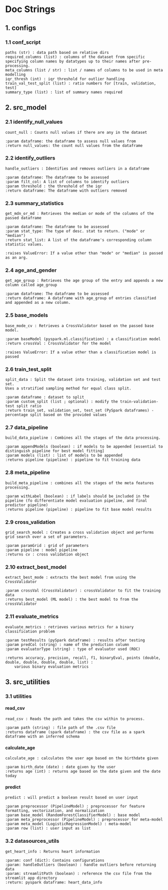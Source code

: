 # Doc Strings
## 1. configs

### 1.1 conf_script

    paths (str) : data path based on relative dirs
    required_columns (list) : columns of the dataset from specific specifying column names by datatypes up to their names after pre-processing.
    meta_columns (list / str) : list / names of columns to be used in meta modelling
    iqr_thresh (int) : iqr threshold for outlier handling
    train_val_test_split (list) : ratio numbers for [train, validation, test]
    summary_type (list) : list of summary names required

## 2. src_model

### 2.1 identify_null_values

    count_null : Counts null values if there are any in the dataset

    :param dataframe: the dataframe to assess null values from
    :return null_values: the count null values from the dataframe

### 2.2 identify_outliers

    handle_outliers : Identifies and removes outliers in a dataframe

    :param dataframe: The dataframe to be assessed
    :param filt_col: A list of columns to identify outliers
    :param threshold : the threshold of the iqr
    :return dataframe: The dataframe with outliers removed

### 2.3 summary_statistics

    get_mdn_or_md : Retrieves the median or mode of the columns of the passed dataframe
    
    :param dataframe: The dataframe to be assessed
    :param stat_type: The type of desc. stat to return. ("mode" or "median")
    :return stat_list: A list of the dataframe's corresponding column statistic values.
        
    :raises ValueError: If a value other than "mode" or "median" is passed as an arg.

### 2.4 age_and_gender
    
    get_age_group : Retrieves the age group of the entry and appends a new column called age_group

    :param dataframe: The dataframe to be assessed
    :return dataframe: A dataframe with age_group of entries classified and appended as a new column.
        
### 2.5 base_models
    
    base_mode_cv : Retrieves a CrossValidator based on the passed base model.

    :param baseModel (pyspark.ml.classification) : a classification model
    :return crossVal : CrossValidator for the model

    :raises ValueError: If a value other than a classification model is passed

### 2.6 train_test_split

    split_data : Split the dataset into training, validation set and test set.
    Uses a stratified sampling method for equal class split.

    :param dataframe : dataset to split
    :param custom_split (list ; optional) : modify the train-validation-test split ratio
    :return train_set, validation_set, test_set (PySpark dataframes) - percentage split based on the provided values

### 2.7 data_pipeline

    build_data_pipeline : Combines all the stages of the data processing.

    :param appendModels (boolean) : if models to be appended [essential to distinguish pipeline for best model fitting]
    :param models (list) : list of models to be appended
    :returns pipeline (pipeline) : pipeline to fit training data

### 2.8 meta_pipeline
    
    build_meta_pipeline : combines all the stages of the meta features processing.
    
    :param withLabel (boolean) : if labels should be included in the pipeline (fo differentiate model evaluation pipeline, and final predictor pipeline)
    :returns pipeline (pipeline) : pipeline to fit base model results

### 2.9 cross_validation

    grid_search_model : Creates a cross validation object and performs grid search over a set of parameters.

    :param paramGrid : grid of parameters
    :param pipeline : model pipeline
    :returns cv : cross validation object

### 2.10 extract_best_model

    extract_best_mode : extracts the best model from using the CrossValidator

    :param crossVal (CrossValidator) : crossValidator to fit the training data
    :returns best_model (ML model) : the best model to from the crossValidator

### 2.11 evaluate_metrics

    evaluate_metrics : retrieves various metrics for a binary classification problem

    :param testResults (pySpark dataframe) : results after testing
    :param predCol (string) : name of the prediction column
    :param evaluatorType (string) : type of evaluator used (ROC)
    
    :returns accuracy, precision, recall, f1, binaryEval, points (double, double, double, double, double, list) :
        various binary evaluation metrics

## 3. src_utilities

### 3.1 utilities

#### read_csv
    
    read_csv : Reads the path and takes the csv within to process.

    :param path (string) : file path of the .csv file
    :returns dataframe (spark dataframe) : the csv file as a spark dataframe with an inferred schema

#### calculate_age

    calculate_age : calculates the user age based on the birthdate given

    :param birth_date (date) : date given by the user
    :returns age (int) : returns age based on the date given and the date today
    
#### predict

    predict : will predict a boolean result based on user input
    
    :param preprocessor (PipelineModel) : preprocessor for feature formatting, vectorization, and normalization
    :param base_model (RandomForestClassifierModel) : base model
    :param meta_preprocessor (PipelineModel) : preprocessor for meta-model
    :param meta_model (LogisticRegressionModel) : meta-model
    :param row (list) : user input as list

### 3.2 datasources_utils

    get_heart_info : Returns heart information
    
    :param: conf (dict): Contains configurations
    :param: handleOutliers (boolean) : handle outliers before returning data
    :param: streamlitPath (boolean) : reference the csv file from the streamlit app directory
    :return: pyspark dataframe: heart_data_info